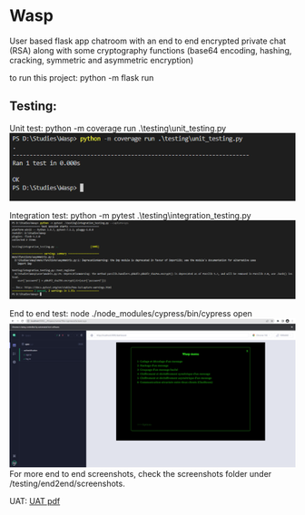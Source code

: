 # Wasp
User based flask app chatroom with an end to end encrypted private chat (RSA) along with some cryptography functions (base64 encoding, hashing, cracking, symmetric and asymmetric encryption)

to run this project:
python -m flask run

## Testing:
Unit test:
python -m coverage run .\testing\unit_testing.py
<img src="/testing/unit_testing_result.PNG" alt="unit_test"/>

Integration test:
python -m pytest .\testing\integration_testing.py
<img src="/testing/integration_testing_result.PNG" alt="integration_test"/>

End to end test:
node ./node_modules/cypress/bin/cypress open
<img src="/testing/end2end/cypress/screenshots/browser.PNG" alt="e2e_test"/>
For more end to end screenshots, check the screenshots folder under /testing/end2end/screenshots.

UAT:
<a href="https://github.com/DorraGara/Wasp/blob/main/testing/UAT.pdf">UAT pdf</a>

